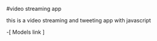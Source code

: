 #video streaming app

this is a video streaming and tweeting app with javascript

-[ Models link ] 
